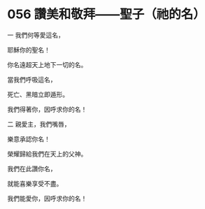 # 056 讚美和敬拜——聖子（祂的名）

一 我們何等愛這名，

耶穌你的聖名！

你名遠超天上地下一切的名。

當我們呼吸這名，

死亡、黑暗立即遁形。

我們得著你，因呼求你的名！

二 親愛主，我們嘴唇，

樂意承認你名！

榮耀歸給我們在天上的父神。

我們在此讚你名，

就能喜樂享受不盡。

我們能愛你，因呼求你的名！

